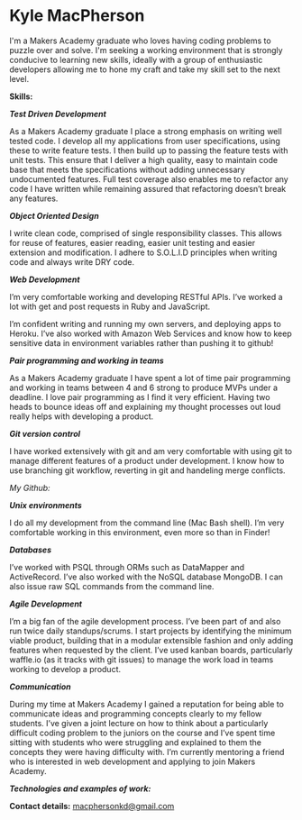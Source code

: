 # Kyle MacPherson

I'm a Makers Academy graduate who loves having coding problems to puzzle over and solve. I'm seeking a working environment that is strongly conducive to learning new skills, ideally with a group of enthusiastic developers allowing me to hone my craft and take my skill set to the next level.

__Skills:__

___Test Driven Development___

As a Makers Academy graduate I place a strong emphasis on writing well tested code. I develop all my applications from user specifications, using these to write feature tests. I then build up to passing the feature tests with unit tests. This ensure that I deliver a high quality, easy to maintain code base that meets the specifications without adding unnecessary undocumented features. Full test coverage also enables me to refactor any code I have written while remaining assured that refactoring doesn’t break any features.

___Object Oriented Design___

I write clean code, comprised of single responsibility classes. This allows for reuse of features, easier reading, easier unit testing and easier extension and modification. I adhere to S.O.L.I.D principles when writing code and always write DRY code.

___Web Development___

I’m very comfortable working and developing RESTful APIs. I’ve worked a lot with get and post requests in Ruby and JavaScript.

I’m confident writing and running my own servers, and deploying apps to Heroku. I’ve also worked with Amazon Web Services and know how to keep sensitive data in environment variables rather than pushing it to github!


___Pair programming and working in teams___

As a Makers Academy graduate I have spent a lot of time pair programming and working in teams between 4 and 6 strong to produce MVPs under a deadline. I love pair programming as I find it very efficient. Having two heads to bounce ideas off and explaining my thought processes out loud really helps with developing a product.

___Git version control___

I have worked extensively with git and am very comfortable with using git to manage different features of a product under development. I know how to use branching git workflow, reverting in git and handeling merge conflicts.

_My Github:_

___Unix environments___

I do all my development from the command line (Mac Bash shell). I’m very comfortable working in this environment, even more so than in Finder!

___Databases___

I’ve worked with PSQL through ORMs such as DataMapper and ActiveRecord. I’ve also worked with the NoSQL database MongoDB. I can also issue raw SQL commands from the command line.


___Agile Development___

I’m a big fan of the agile development process. I’ve been part of and also run twice daily standups/scrums. I start projects by identifying the minimum viable product, building that in a modular extensible fashion and only adding features when requested by the client. I’ve used kanban boards, particularly waffle.io (as it tracks with git issues) to manage the work load in teams working to develop a product.

___Communication___

During my time at Makers Academy I gained a reputation for being able to communicate ideas and programming concepts clearly to my fellow students. I’ve given a joint lecture on how to think about a particularly difficult coding problem to the juniors on the course and I’ve spent time sitting with students who were struggling and explained to them the concepts they were having difficulty with. I’m currently mentoring a friend who is interested in web development and applying to join Makers Academy.

___Technologies and examples of work:___

__Contact details:__ macphersonkd@gmail.com
